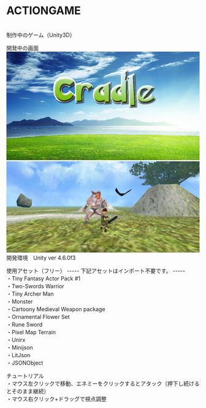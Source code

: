 ACTIONGAME
=========
<br>制作中のゲーム（Unity3D）

開発中の画面
![image](title.jpg)
![image](3DACTIONGAME.jpg)
<br>
開発環境　Unity ver 4.6.0f3

使用アセット（フリー）
----- 下記アセットはインポート不要です。 -----
<br>・Tiny Fantasy Actor Pack #1
<br>・Two-Swords Warrior
<br>・Tiny Archer Man
<br>・Monster
<br>・Cartoony Medieval Weapon package
<br>・Ornamental Flower Set
<br>・Rune Sword
<br>・Pixel Map Terrain
<br>・Unirx
<br>・Minijson
<br>・LitJson
<br>・JSONObject


チュートリアル
<br>・マウス左クリックで移動、エネミーをクリックするとアタック（押下し続けるとそのまま継続）
<br>・マウス右クリック+ドラッグで視点調整
